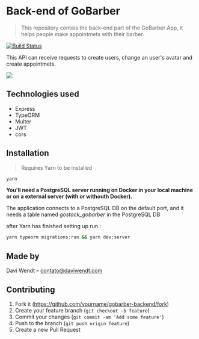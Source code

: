 # Back-end of GoBarber
> This repository contais the back-end part of the GoBarber App, it helps people make appointmets with their barber.

[![Build Status][travis-image]][travis-url]


This API can receive requests to create users, change an user's avatar and create appointmets.

![](header.png)

## Technologies used

* Express
* TypeORM
* Multer
* JWT
* cors


## Installation
> Requires Yarn to be installed

```sh
yarn
```
**You'll need a PostgreSQL server running on Docker in your local machine or on a external server (with or withouth Docker).**

The application connects to a PostgreSQL DB on the default port, and it needs a table named *gostack_gobarber* in the PostgreSQL DB

after Yarn has finished setting up run :
```sh
yarn typeorm migrations:run && yarn dev:server
```


## Made by

Davi Wendt – contato@daviwendt.com


## Contributing

1. Fork it (<https://github.com/yourname/gobarber-backend/fork>)
2. Create your feature branch (`git checkout -b feature`)
3. Commit your changes (`git commit -am 'Add some feature'`)
4. Push to the branch (`git push origin feature`)
5. Create a new Pull Request

<!-- Markdown link & img dfn's -->

[travis-image]: https://img.shields.io/travis/dbader/node-datadog-metrics/master.svg?style=flat-square
[travis-url]: https://travis-ci.org/dbader/node-datadog-metrics
[wiki]: https://github.com/yourname/yourproject/wiki
